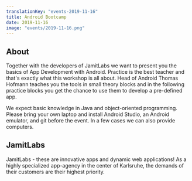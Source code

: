 ```yaml
---
translationKey: "events-2019-11-16"
title: Android Bootcamp
date: 2019-11-16
image: "events/2019-11-16.png"
---
```


## About

Together with the developers of JamitLabs we want to present you the basics of App Development with Android. Practice is the best teacher and that's exactly what this workshop is all about. Head of Android Thomas Hofmann teaches you the tools in small theory blocks and in the following practice blocks you get the chance to use them to develop a pre-defined app.

We expect basic knowledge in Java and object-oriented programming. Please bring your own laptop and install Android Studio, an Android emulator, and git before the event. In a few cases we can also provide computers.

## JamitLabs

JamitLabs - these are innovative apps and dynamic web applications! As a highly specialized app-agency in the center of Karlsruhe, the demands of their customers are their highest priority.
